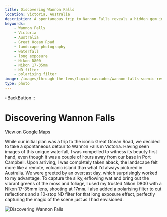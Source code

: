 ```yaml
---
title: Discovering Wannon Falls
location: Victoria, Australia
description: A spontaneous trip to Wannon Falls reveals a hidden gem in Victoria, Australia. See how a Nikon D800 captured this stunning cascade.
keywords:
    - Wannon Falls
    - Victoria
    - Australia
    - Great Ocean Road
    - landscape photography
    - waterfall
    - long exposure
    - Nikon D800
    - Nikon 17-35mm
    - ND filter
    - polarising filter
image: /images/through-the-lens/liquid-cascades/wannon-falls-scenic-reserve.jpg
type: photo
---
```


::BackButton
::

# Discovering Wannon Falls

<a href="https://www.google.com/maps/search/?api=1&query=Wannon+Falls,+Victoria,+Australia" target="_blank" rel="noopener noreferrer">View on Google Maps</a>

While our initial plan was a trip to the iconic Great Ocean Road, we decided to take a spontaneous detour to Wannon Falls in Victoria. Having seen images of this unique waterfall, I was compelled to witness its beauty first hand, even though it was a couple of hours away from our base in Port Campbell. Upon arriving, I was completely taken aback, the landscape felt more like a remote, volcanic island than what I'd always pictured in Australia. We were greeted by an overcast day, which surprisingly worked to my advantage. To capture the silky, erflowing wat and bring out the vibrant greens of the moss and foliage, I used my trusted Nikon D800 with a Nikon 17-35mm lens, shooting at 17mm. I also added a polarising filter to cut reflections and a 10-stop ND filter for that long exposure effect, perfectly capturing the magic of the scene just as I had envisioned.

![Discovering Wannon Falls](/images/through-the-lens/liquid-cascades/wannon-falls-scenic-reserve.jpg)

<div class="mb-8"></div>

